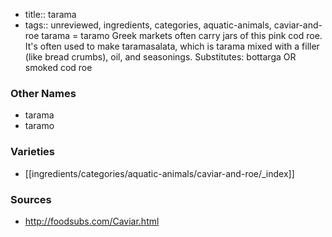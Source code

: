 - title:: tarama
- tags:: unreviewed, ingredients, categories, aquatic-animals, caviar-and-roe
tarama = taramo Greek markets often carry jars of this pink cod roe. It's often used to make taramasalata, which is tarama mixed with a filler (like bread crumbs), oil, and seasonings. Substitutes: bottarga OR smoked cod roe

### Other Names

* tarama
* taramo

### Varieties

* [[ingredients/categories/aquatic-animals/caviar-and-roe/_index]]

### Sources
* http://foodsubs.com/Caviar.html
